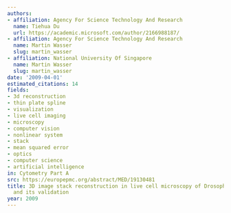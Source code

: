 ```yaml
---
authors:
- affiliation: Agency For Science Technology And Research
  name: Tiehua Du
  url: https://academic.microsoft.com/author/2166988187/
- affiliation: Agency For Science Technology And Research
  name: Martin Wasser
  slug: martin_wasser
- affiliation: National University Of Singapore
  name: Martin Wasser
  slug: martin_wasser
date: '2009-04-01'
estimated_citations: 14
fields:
- 3d reconstruction
- thin plate spline
- visualization
- live cell imaging
- microscopy
- computer vision
- nonlinear system
- stack
- mean squared error
- optics
- computer science
- artificial intelligence
in: Cytometry Part A
src: https://europepmc.org/abstract/MED/19130481
title: 3D image stack reconstruction in live cell microscopy of Drosophila muscles
  and its validation
year: 2009
---
```

